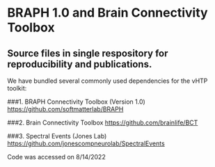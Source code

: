 # BRAPH 1.0 and Brain Connectivity Toolbox
## Source files in single respository for reproducibility and publications.

We have bundled several commonly used dependencies for the vHTP toolkit:

###1. BRAPH Connectivity Toolbox (Version 1.0)
https://github.com/softmatterlab/BRAPH

###2. Brain Connectivity Toolbox
https://github.com/brainlife/BCT

###3. Spectral Events (Jones Lab)
https://github.com/jonescompneurolab/SpectralEvents

Code was accessed on 8/14/2022



